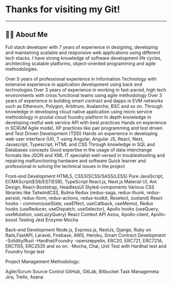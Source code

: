 # Thanks for visiting my Git!
---


## 🙋‍♂️ About Me
Full stack developer with 7 years of experience in designing, developing and maintaining scalable and responsive web applications using different tech stacks. I have strong knowledge of software development life cycles, architecting scalable platforms, object-oriented programming and agile methodologies.

Over 5 years of professional experience in Information Technology with extensive experience in application development using back end technologies
Over 3 years of experience in working in fast-paced, high tech environments with cross functional teams using agile methodology
Over 3 years of experience in building smart contract and dapps in EVM networks such as Ethereum, Polygon, Arbitrum, Avalanche, BSC and so on.
Through knowledge in developing cloud native application using micro service methodology in pivotal cloud foundry platform
In depth knowledge in developing restful web service API with best practices
Hands on experience in SCRUM Agile model, XP practices like pair programming and test driven and Test Driven Development (TDD)
Hands on experience in developing web user interface (UI), T using Angular, Angular JS, React, Next, Javascript, Typescript, HTML and CSS
Through knowledge in SQL and Databases concepts
Good expertise in the usage of data interchange formats like JSON and XML
IT specialist well-versed in troubleshooting and repairing malfunctioning hardware and software
Quick learner and professional in solving the technical issues in the project

Front-end Development
HTML5, CSS3(SCSS/SASS/LESS)
Pure JavaScript, ECMAScript(ES6/ES7/ES8), TypeScript
React.js, Next.js
Material UI, Ant Design, React-Bootstrap, HeadlessUI
Styled-components
Various CSS libraries like TailwindCSS, Bulma
Redux (redux-saga, redux-thunk, redux-persist, redux-form, redux-actions, redux-toolkit, Reselect, zustand)
React hooks - common(useState, useEffect, useCallback, useMemo), Redux hooks (useReducer, useDispatch, useSelector), Apollo hooks (useQuery, useMutation, useLazyQuery)
React Context API
Axios, Apollo-client, Apollo-boost
Testing
Jest
Enzyme
Mocha

Back-end Development
Node.js, Express.js, NestJs, Django, Ruby on Rails,FastAPI, Laravel, 
Firebase, AWS, Heroku,
Smart Contract Development -Solidity/Rust -Hardhat/Foundry -openzeppelin, ERC20, ERC721, ERC721A, ERC1155, ERC2535 and so on. -Mocha, Chai, Unit Test with Hardhat test and Foundry forge test

Project Management Methodology:

Agile/Scrum
Source Control
GitHub, GitLab, Bitbucket
Task Managemeta
Jira, Trello, Asana


